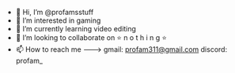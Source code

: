 - 👋 Hi, I’m @profamsstuff
- 👀 I’m interested in gaming
- 🌱 I’m currently learning video editing
- 💞️ I’m looking to collaborate on ⭐ n o t h i n g ⭐
- 📫 How to reach me ---> gmail: profam311@gmail.com discord: profam_
                          
<!---
profamsstuff/profamsstuff is a ✨ special ✨ repository because its `README.md` (this file) appears on your GitHub profile.
You can click the Preview link to take a look at your changes.
--->

